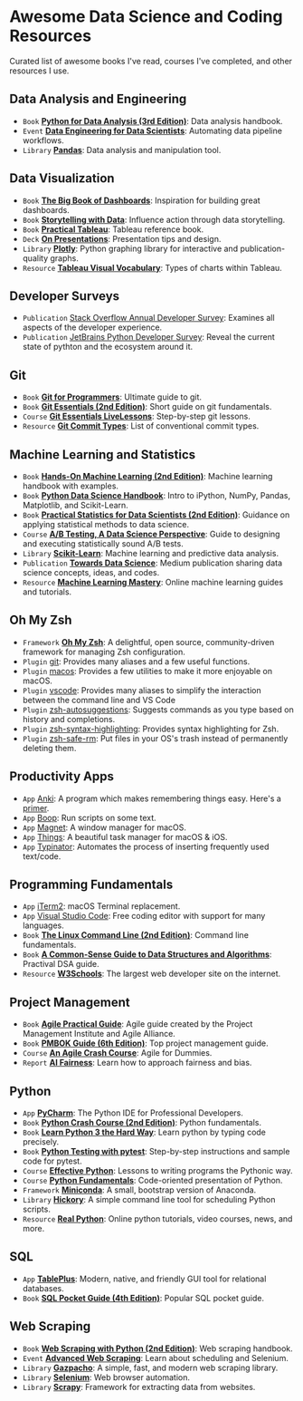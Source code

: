 # Awesome Data Science and Coding Resources 
Curated list of awesome books I've read, courses I've completed, and other resources I use.

## Data Analysis and Engineering
- `Book` [**Python for Data Analysis (3rd Edition)**](https://learning.oreilly.com/library/view/python-for-data/9781098104023/): Data analysis handbook.
- `Event` [**Data Engineering for Data Scientists**](https://learning.oreilly.com/live-events/data-engineering-for-data-scientists/0636920303039/0636920053608/): Automating data pipeline workflows.
- `Library` [**Pandas**](https://pandas.pydata.org): Data analysis and manipulation tool.

## Data Visualization
- `Book` [**The Big Book of Dashboards**](https://learning.oreilly.com/library/view/the-big-book/9781119282716/): Inspiration for building great dashboards.
- `Book` [**Storytelling with Data**](https://learning.oreilly.com/library/view/storytelling-with-data/9781119621492/): Influence action through data storytelling.
- `Book` [**Practical Tableau**](https://learning.oreilly.com/library/view/practical-tableau/9781491977309/): Tableau reference book.
- `Deck` [**On Presentations**](https://www.beautiful.ai/player/-LiSV45O9K1sE8uv5oMj/On-Presentations): Presentation tips and design.
- `Library` [**Plotly**](https://plotly.com/python/): Python graphing library for interactive and publication-quality graphs.
- `Resource` [**Tableau Visual Vocabulary**](https://public.tableau.com/app/profile/andy.kriebel/viz/VisualVocabulary/VisualVocabulary): Types of charts within Tableau.

## Developer Surveys
- `Publication` [Stack Overflow Annual Developer Survey](https://insights.stackoverflow.com/survey): Examines all aspects of the developer experience.
- `Publication` [JetBrains Python Developer Survey](https://www.jetbrains.com/resources/industry-reports/): Reveal the current state of pythton and the ecosystem around it.

## Git
- `Book` [**Git for Programmers**](https://learning.oreilly.com/library/view/git-for-programmers/9781801075732/): Ultimate guide to git.
- `Book` [**Git Essentials (2nd Edition)**](https://learning.oreilly.com/library/view/git-essentials/9781787120723/): Short guide on git fundamentals.
- `Course` [**Git Essentials LiveLessons**](https://learning.oreilly.com/videos/git-essentials-livelessons/9780134655284/): Step-by-step git lessons.
- `Resource` [**Git Commit Types**](https://github.com/pvdlg/conventional-changelog-metahub#commit-types): List of conventional commit types.

## Machine Learning and Statistics
- `Book` [**Hands-On Machine Learning (2nd Edition)**](https://learning.oreilly.com/library/view/hands-on-machine-learning/9781492032632/): Machine learning handbook with examples.
- `Book` [**Python Data Science Handbook**](https://learning.oreilly.com/library/view/python-data-science/9781491912126/): Intro to iPython, NumPy, Pandas, Matplotlib, and Scikit-Learn.
- `Book` [**Practical Statistics for Data Scientists (2nd Edition)**](https://learning.oreilly.com/library/view/practical-statistics-for/9781492072935/): Guidance on applying statistical methods to data science.
- `Course` [**A/B Testing, A Data Science Perspective**](https://learning.oreilly.com/videos/a-b-testing-a/9781491934777/): Guide to designing and executing statistically sound A/B tests.
- `Library` [**Scikit-Learn**](https://scikit-learn.org/stable/): Machine learning and predictive data analysis.
- `Publication` [**Towards Data Science**](https://towardsdatascience.com): Medium publication sharing data science concepts, ideas, and codes.
- `Resource` [**Machine Learning Mastery**](https://machinelearningmastery.com/start-here): Online machine learning guides and tutorials.

## Oh My Zsh
- `Framework` [**Oh My Zsh**](https://ohmyz.sh): A delightful, open source, community-driven framework for managing Zsh configuration.
- `Plugin` [git](https://github.com/ohmyzsh/ohmyzsh/tree/master/plugins/git): Provides many aliases and a few useful functions.
- `Plugin` [macos](https://github.com/ohmyzsh/ohmyzsh/tree/master/plugins/macos): Provides a few utilities to make it more enjoyable on macOS.
- `Plugin` [vscode](https://github.com/ohmyzsh/ohmyzsh/tree/master/plugins/vscode): Provides many aliases to simplify the interaction between the command line and VS Code
- `Plugin` [zsh-autosuggestions](https://github.com/zsh-users/zsh-autosuggestions): Suggests commands as you type based on history and completions.
- `Plugin` [zsh-syntax-highlighting](https://github.com/zsh-users/zsh-syntax-highlighting): Provides syntax highlighting for Zsh.
- `Plugin` [zsh-safe-rm](https://github.com/mattmc3/zsh-safe-rm): Put files in your OS's trash instead of permanently deleting them.

## Productivity Apps
- `App` [Anki](https://apps.ankiweb.net): A program which makes remembering things easy. Here's a [primer](http://augmentingcognition.com/ltm.html).
- `App` [Boop](https://boop.okat.best): Run scripts on some text.
- `App` [Magnet](https://magnet.crowdcafe.com): A window manager for macOS.
- `App` [Things](https://culturedcode.com/things/): A beautiful task manager for macOS & iOS.
- `App` [Typinator](https://www.ergonis.com/products/typinator/): Automates the process of inserting frequently used text/code.

## Programming Fundamentals
- `App` [iTerm2](https://iterm2.com): macOS Terminal replacement.
- `App` [Visual Studio Code](https://code.visualstudio.com/): Free coding editor with support for many languages.
- `Book` [**The Linux Command Line (2nd Edition)**](https://learning.oreilly.com/library/view/the-linux-command/9781492071235/): Command line fundamentals.
- `Book` [**A Common-Sense Guide to Data Structures and Algorithms**](https://learning.oreilly.com/library/view/a-common-sense-guide/9781680502794/): Practival DSA guide.
- `Resource` [**W3Schools**](https://www.w3schools.com): The largest web developer site on the internet.

## Project Management
- `Book` [**Agile Practical Guide**](https://learning.oreilly.com/library/view/agile-practice-guide/9781628253993/): Agile guide created by the Project Management Institute and Agile Alliance.
- `Book` [**PMBOK Guide (6th Edition)**](https://learning.oreilly.com/library/view/a-guide-to/9781628253900/): Top project management guide.
- `Course` [**An Agile Crash Course**](https://learning.oreilly.com/videos/an-agile-crash/9781789533415/): Agile for Dummies.
- `Report` [**AI Fairness**](https://learning.oreilly.com/library/view/ai-fairness/9781492077664/): Learn how to approach fairness and bias.

## Python
- `App` [**PyCharm**](https://www.jetbrains.com/pycharm/): The Python IDE for Professional Developers.
- `Book` [**Python Crash Course (2nd Edition)**](https://learning.oreilly.com/library/view/python-crash-course/9781492071266/): Python fundamentals.
- `Book` [**Learn Python 3 the Hard Way**](https://learning.oreilly.com/library/view/learn-python-3/9780134693866/): Learn python by typing code precisely.
- `Book` [**Python Testing with pytest**](https://learning.oreilly.com/library/view/python-testing-with/9781680509427/): Step-by-step instructions and sample code for pytest.
- `Course` [**Effective Python**](https://learning.oreilly.com/videos/effective-python/9780134175249/): Lessons to writing programs the Pythonic way.
- `Course` [**Python Fundamentals**](https://learning.oreilly.com/videos/python-fundamentals/9780135917411/): Code-oriented presentation of Python.
- `Framework` [**Miniconda**](https://docs.conda.io/en/latest/miniconda.html): A small, bootstrap version of Anaconda.
- `Library` [**Hickory**](https://github.com/maxhumber/hickory): A simple command line tool for scheduling Python scripts.
- `Resource` [**Real Python**](https://realpython.com): Online python tutorials, video courses, news, and more.

## SQL
- `App` [**TablePlus**](https://tableplus.com/): Modern, native, and friendly GUI tool for relational databases.
- `Book` [**SQL Pocket Guide (4th Edition)**](https://learning.oreilly.com/library/view/sql-pocket-guide/9781492090397/): Popular SQL pocket guide.

## Web Scraping
- `Book` [**Web Scraping with Python (2nd Edition)**](https://learning.oreilly.com/library/view/web-scraping-with/9781491985564/): Web scraping handbook.
- `Event` [**Advanced Web Scraping**](https://learning.oreilly.com/live-events/advanced-web-scraping/0636920376163/0636920412489/): Learn about scheduling and Selenium.
- `Library` [**Gazpacho**](https://gazpacho.xyz/#about): A simple, fast, and modern web scraping library.
- `Library` [**Selenium**](https://www.selenium.dev): Web browser automation.
- `Library` [**Scrapy**](https://scrapy.org): Framework for extracting data from websites.

